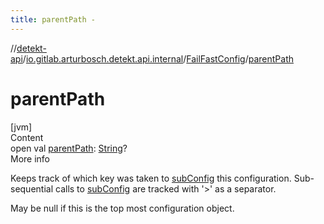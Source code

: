```yaml
---
title: parentPath -
---
```

//[detekt-api](../../index.md)/[io.gitlab.arturbosch.detekt.api.internal](../index.md)/[FailFastConfig](index.md)/[parentPath](parent-path.md)



# parentPath  
[jvm]  
Content  
open val [parentPath](parent-path.md): [String](https://kotlinlang.org/api/latest/jvm/stdlib/kotlin/-string/index.html)?  
More info  


Keeps track of which key was taken to [subConfig](../../io.gitlab.arturbosch.detekt.api/-config/sub-config.md) this configuration. Sub-sequential calls to [subConfig](../../io.gitlab.arturbosch.detekt.api/-config/sub-config.md) are tracked with '>' as a separator.



May be null if this is the top most configuration object.

  




